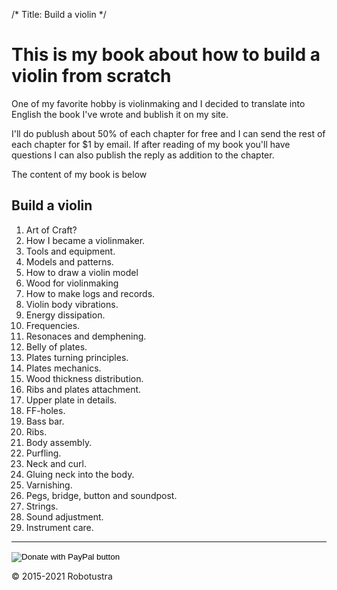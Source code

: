 /*
Title: Build a violin
*/

This is my book about how to build a violin from scratch
==========================
 
One of my favorite hobby is violinmaking and I decided to translate into English the book I've wrote and bublish
it on my site.

I'll do publush about 50% of each chapter for free and I can send the rest of each chapter for $1 by email.
If after reading of my book you'll have questions I can also publish the reply as addition to the chapter.

The content of my book is below

Build a violin
----
1. Art of Craft?
2. How I became a violinmaker.
3. Tools and equipment.
4. Models and patterns.
5. How to draw a violin model
6. Wood for violinmaking
7. How to make logs and records.
8. Violin body vibrations.
9. Energy dissipation.
10. Frequencies.
11. Resonaces and demphening.
12. Belly of plates.
13. Plates turning principles.
14. Plates mechanics.
15. Wood thickness distribution.
16. Ribs and plates attachment.
17. Upper plate in details.
18. FF-holes.
19. Bass bar.
20. Ribs.
21. Body assembly.
22. Purfling.
23. Neck and curl.
24. Gluing neck into the body.
25. Varnishing.
26. Pegs, bridge, button and soundpost.
27. Strings.
28. Sound adjustment.
29. Instrument care.

---

<form action="https://www.paypal.com/cgi-bin/webscr" method="post" target="_top">
<input type="hidden" name="cmd" value="_donations" />
<input type="hidden" name="business" value="n.yakutovich@gmail.com" />
<input type="hidden" name="currency_code" value="CAD" />
<input type="image" src="https://www.paypalobjects.com/en_US/i/btn/btn_donateCC_LG.gif" border="0" name="submit" title="PayPal - The safer, easier way to pay online!" alt="Donate with PayPal button" />
<img alt="" border="0" src="https://www.paypal.com/en_CA/i/scr/pixel.gif" width="1" height="1" />
</form>

<div class="footer">
        &copy; 2015-2021 Robotustra
</div>
